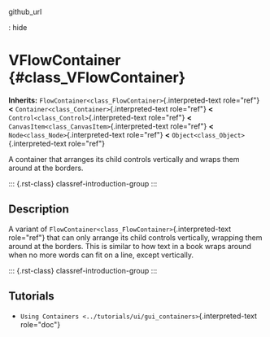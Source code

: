 github_url

:   hide

# VFlowContainer {#class_VFlowContainer}

**Inherits:** `FlowContainer<class_FlowContainer>`{.interpreted-text
role="ref"} **\<** `Container<class_Container>`{.interpreted-text
role="ref"} **\<** `Control<class_Control>`{.interpreted-text
role="ref"} **\<** `CanvasItem<class_CanvasItem>`{.interpreted-text
role="ref"} **\<** `Node<class_Node>`{.interpreted-text role="ref"}
**\<** `Object<class_Object>`{.interpreted-text role="ref"}

A container that arranges its child controls vertically and wraps them
around at the borders.

::: {.rst-class}
classref-introduction-group
:::

## Description

A variant of `FlowContainer<class_FlowContainer>`{.interpreted-text
role="ref"} that can only arrange its child controls vertically,
wrapping them around at the borders. This is similar to how text in a
book wraps around when no more words can fit on a line, except
vertically.

::: {.rst-class}
classref-introduction-group
:::

## Tutorials

- `Using Containers <../tutorials/ui/gui_containers>`{.interpreted-text
  role="doc"}
